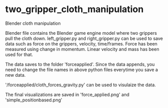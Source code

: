 # two_gripper_cloth_manipulation
Blender cloth manipulation

Blender file contains the Blender game engine model where two grippers pull the cloth down.
left_gripper.py and right_gripper.py can be used to save data such as force on the grippers, velocity, time/frames.
Force has been measured using change in momentum. Linear velocity and mass has been used for that.

The data saves to the folder 'forceapplied'. Since the data appends, you need to change the file names 
in above python files everytime you save a new data.

'/forceapplied/cloth_forces_gravity.py' can be used to visulaize the data.

The final visualizations are saved in 'force_applied.png' and 'simple_positionbased.png'
